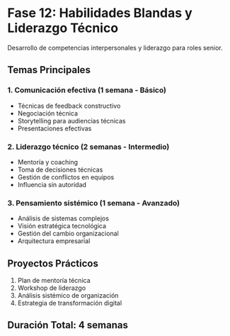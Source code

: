 # Fase 12: Habilidades Blandas y Liderazgo Técnico

Desarrollo de competencias interpersonales y liderazgo para roles senior.

## Temas Principales

### 1. Comunicación efectiva (1 semana - Básico)
- Técnicas de feedback constructivo
- Negociación técnica
- Storytelling para audiencias técnicas
- Presentaciones efectivas

### 2. Liderazgo técnico (2 semanas - Intermedio)
- Mentoría y coaching
- Toma de decisiones técnicas
- Gestión de conflictos en equipos
- Influencia sin autoridad

### 3. Pensamiento sistémico (1 semana - Avanzado)
- Análisis de sistemas complejos
- Visión estratégica tecnológica
- Gestión del cambio organizacional
- Arquitectura empresarial

## Proyectos Prácticos
1. Plan de mentoría técnica
2. Workshop de liderazgo
3. Análisis sistémico de organización
4. Estrategia de transformación digital

## Duración Total: 4 semanas
